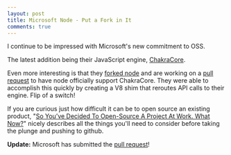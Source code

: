 ```yaml
---
layout: post
title: Microsoft Node - Put a Fork in It
comments: true
---
```


I continue to be impressed with Microsoft's new commitment to OSS. 

The latest addition being their JavaScript engine, [ChakraCore](https://blogs.windows.com/msedgedev/2016/01/13/chakracore-now-open/). 

Even more interesting is that they [forked node](https://github.com/Microsoft/nodejs-guidelines) and are working on a [pull request](https://mobile.twitter.com/gauravseth/status/674393822420271104) to have node officially support ChakraCore. They were able to accomplish this quickly by creating a V8 shim that reroutes API calls to their engine. Flip of a switch!

If you are curious just how difficult it can be to open source an existing product, "[So You’ve Decided To Open-Source A Project At Work. What Now?](https://www.smashingmagazine.com/2013/12/open-sourcing-projects-guide-getting-started/)" nicely describes all the things you'll need to consider before taking the plunge and pushing to github.

**Update:** Microsoft has submitted the [pull request](https://github.com/nodejs/node/pull/4765)!